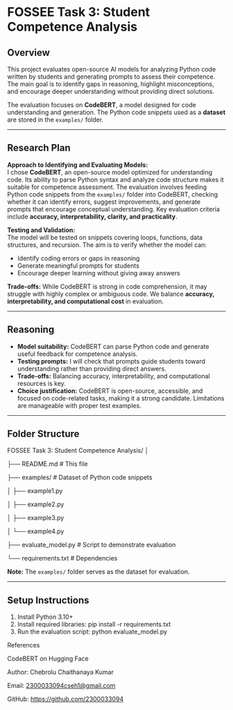 # FOSSEE Task 3: Student Competence Analysis

## Overview
This project evaluates open-source AI models for analyzing Python code written by students and generating prompts to assess their competence. The main goal is to identify gaps in reasoning, highlight misconceptions, and encourage deeper understanding without providing direct solutions.

The evaluation focuses on **CodeBERT**, a model designed for code understanding and generation. The Python code snippets used as a **dataset** are stored in the `examples/` folder.

---

## Research Plan

**Approach to Identifying and Evaluating Models:**  
I chose **CodeBERT**, an open-source model optimized for understanding code. Its ability to parse Python syntax and analyze code structure makes it suitable for competence assessment. The evaluation involves feeding Python code snippets from the `examples/` folder into CodeBERT, checking whether it can identify errors, suggest improvements, and generate prompts that encourage conceptual understanding. Key evaluation criteria include **accuracy, interpretability, clarity, and practicality**.

**Testing and Validation:**  
The model will be tested on snippets covering loops, functions, data structures, and recursion. The aim is to verify whether the model can:  
- Identify coding errors or gaps in reasoning  
- Generate meaningful prompts for students  
- Encourage deeper learning without giving away answers  

**Trade-offs:** While CodeBERT is strong in code comprehension, it may struggle with highly complex or ambiguous code. We balance **accuracy, interpretability, and computational cost** in evaluation.

---

## Reasoning

- **Model suitability:** CodeBERT can parse Python code and generate useful feedback for competence analysis.  
- **Testing prompts:** I will check that prompts guide students toward understanding rather than providing direct answers.  
- **Trade-offs:** Balancing accuracy, interpretability, and computational resources is key.  
- **Choice justification:** CodeBERT is open-source, accessible, and focused on code-related tasks, making it a strong candidate. Limitations are manageable with proper test examples.

---

## Folder Structure

FOSSEE Task 3: Student Competence Analysis/
│

├── README.md # This file

├── examples/ # Dataset of Python code snippets

│ ├── example1.py

│ ├── example2.py

│ ├── example3.py

│ └── example4.py

├── evaluate_model.py # Script to demonstrate evaluation

└── requirements.txt # Dependencies


**Note:** The `examples/` folder serves as the dataset for evaluation.

---

## Setup Instructions

1. Install Python 3.10+  
2. Install required libraries:
pip install -r requirements.txt
3. Run the evaluation script:
python evaluate_model.py

References

CodeBERT on Hugging Face

Author: Chebrolu Chaithanaya Kumar

Email: 2300033094cseh1@gmail.com

GitHub: https://github.com/2300033094
